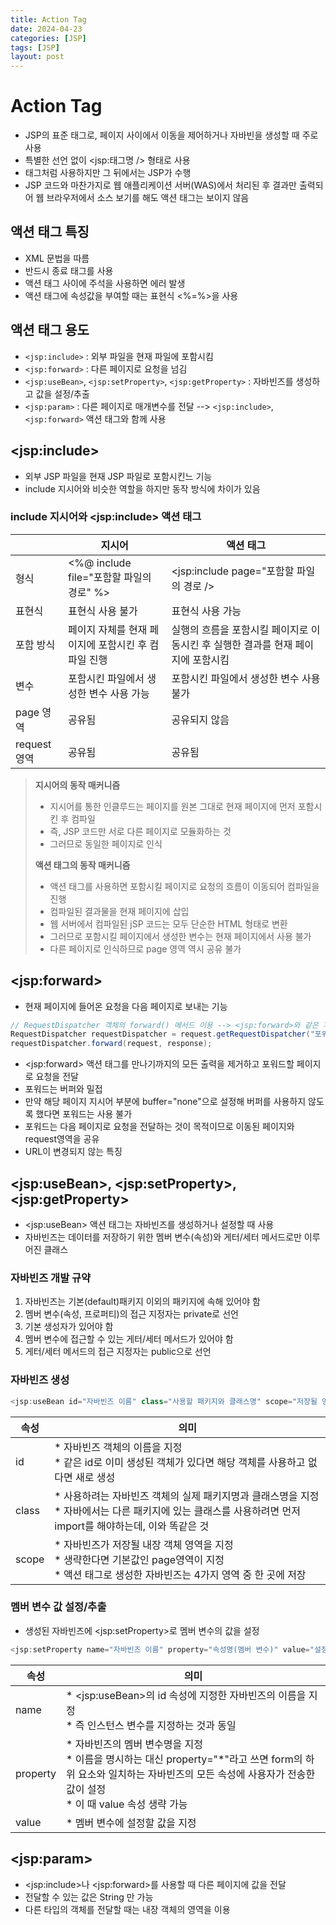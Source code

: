 ```yaml
---
title: Action Tag
date: 2024-04-23
categories: [JSP]
tags: [JSP]
layout: post
---
```


# Action Tag
* JSP의 표준 태그로, 페이지 사이에서 이동을 제어하거나 자바빈을 생성할 때 주로 사용
* 특별한 선언 없이 <jsp:태그명 /> 형태로 사용
* 태그처럼 사용하지만 그 뒤에서는 JSP가 수행
* JSP 코드와 마찬가지로 웹 애플리케이션 서버(WAS)에서 처리된 후 결과만 출력되어 웹 브라우저에서 소스 보기를 해도 액션 태그는 보이지 않음

## 액션 태그 특징
* XML 문법을 따름
* 반드시 종료 태그를 사용
* 액션 태그 사이에 주석을 사용하면 에러 발생
* 액션 태그에 속성값을 부여할 때는 표현식 <%=%>을 사용

## 액션 태그 용도
* `<jsp:include>` : 외부 파일을 현재 파일에 포함시킴
* `<jsp:forward>` : 다른 페이지로 요청을 넘김
* `<jsp:useBean>`, `<jsp:setProperty>`, `<jsp:getProperty>` : 자바빈즈를 생성하고 값을 설정/추출
* `<jsp:param>` : 다른 페이지로 매개변수를 전달 --> `<jsp:include>`, `<jsp:forward>` 액션 태그와 함께 사용

## \<jsp:include>
* 외부 JSP 파일을 현재 JSP 파일로 포함시킨느 기능
* include 지시어와 비슷한 역할을 하지만 동작 방식에 차이가 있음

### include 지시어와 \<jsp:include> 액션 태그
|            | 지시어                              | 액션 태그                                         |
|------------|----------------------------------|-----------------------------------------------|
| 형식         | <%@ include file="포함할 파일의 경로" %> | <jsp:include page="포함할 파일의 경로 />              |
| 표현식        | 표현식 사용 불가                        | 표현식 사용 가능                                     |
| 포함 방식      | 페이지 자체를 현재 페이지에 포함시킨 후 컴파일 진행    | 실행의 흐름을 포함시킬 페이지로 이동시킨 후 실행한 결과를 현재 페이지에 포함시킴 |
| 변수         | 포함시킨 파일에서 생성한 변수 사용 가능           | 포함시킨 파일에서 생성한 변수 사용 불가                        |
| page 영역    | 공유됨                              | 공유되지 않음                                       |
| request 영역 | 공유됨                              | 공유됨                                           |

>**지시어의 동작 매커니즘**
> * 지시어를 통한 인클루드는 페이지를 원본 그대로 현재 페이지에 먼저 포함시킨 후 컴파일
> * 즉, JSP 코드만 서로 다른 페이지로 모듈화하는 것
> * 그러므로 동일한 페이지로 인식
> 
> **액션 태그의 동작 매커니즘**
> * 액션 태그를 사용하면 포함시킬 페이지로 요청의 흐름이 이동되어 컴파일을 진행
> * 컴파일된 결과물을 현재 페이지에 삽입
> * 웹 서버에서 컴파일된 jSP 코드는 모두 단순한 HTML 형태로 변환
> * 그러므로 포함시킬 페이지에서 생성한 변수는 현재 페이지에서 사용 불가
> * 다른 페이지로 인식하므로 page 영역 역시 공유 불가

## \<jsp:forward>
* 현재 페이지에 들어온 요청을 다음 페이지로 보내는 기능

```Java
// RequestDispatcher 객체의 forward() 메서드 이용 --> <jsp:forward>와 같은 기능 수행
RequestDispatcher requestDispatcher = request.getRequestDispatcher("포워드할 파일의 경로");
requestDispatcher.forward(request, response);
```
* \<jsp:forward> 액션 태그를 만나기까지의 모든 출력을 제거하고 포워드할 페이지로 요청을 전달
* 포워드는 버퍼와 밀접
* 만약 해당 페이지 지시어 부분에 buffer="none"으로 설정해 버퍼를 사용하지 않도록 했다면 포워드는 사용 불가
* 포워드는 다음 페이지로 요청을 전달하는 것이 목적이므로 이동된 페이지와 request영역을 공유
* URL이 변경되지 않는 특징

## \<jsp:useBean>, \<jsp:setProperty>, \<jsp:getProperty>
* \<jsp:useBean> 액션 태그는 자바빈즈를 생성하거나 설정할 때 사용
* 자바빈즈는 데이터를 저장하기 위한 멤버 변수(속성)와 게터/세터 메서드로만 이루어진 클래스

### 자바빈즈 개발 규약
1. 자바빈즈는 기본(default)패키지 이외의 패키지에 속해 있어야 함
2. 멤버 변수(속성, 프로퍼티)의 접근 지정자는 private로 선언
3. 기본 생성자가 있어야 함
4. 멤버 변수에 접근할 수 있는 게터/세터 메서드가 있어야 함
5. 게터/세터 메서드의 접근 지정자는 public으로 선언

### 자바빈즈 생성
```Java
<jsp:useBean id="자바빈즈 이름" class="사용할 패키지와 클래스명" scope="저장될 영역" />
```

| 속성    | 의미                                                                                             |
|-------|------------------------------------------------------------------------------------------------|
| id    | * 자바빈즈 객체의 이름을 지정<br>* 같은 id로 이미 생성된 객체가 있다면 해당 객체를 사용하고 없다면 새로 생성                             |
| class | * 사용하려는 자바빈즈 객체의 실제 패키지명과 클래스명을 지정<br>* 자바에서는 다른 패키지에 있는 클래스를 사용하려면 먼저 import를 해야하는데, 이와 똑같은 것 |
| scope | * 자바빈즈가 저장될 내장 객체 영역을 지정<br>* 생략한다면 기본값인 page영역이 지정<br>* 액션 태그로 생성한 자바빈즈는 4가지 영역 중 한 곳에 저장     |

### 멤버 변수 값 설정/추출
* 생성된 자바빈즈에 \<jsp:setProperty>로 멤버 변수의 값을 설정

```java
<jsp:setProperty name="자바빈즈 이름" property="속성명(멤버 변수)" value="설정할 값" />
```

| 속성       | 의미                                                                                                                           |
|----------|------------------------------------------------------------------------------------------------------------------------------|
| name     | * \<jsp:useBean>의 id 속성에 지정한 자바빈즈의 이름을 지정<br>* 즉 인스턴스 변수를 지정하는 것과 동일                                                         |
| property | * 자바빈즈의 멤버 변수명을 지정<br>* 이름을 명시하는 대신 property="\*"라고 쓰면 form의 하위 요소와 일치하는 자바빈즈의 모든 속성에 사용자가 전송한 값이 설정<br>* 이 때 value 속성 생략 가능 |
| value    | * 멤버 변수에 설정할 값을 지정                                                                                                           |

## \<jsp:param>
* \<jsp:include>나 \<jsp:forward>를 사용할 때 다른 페이지에 값을 전달
* 전달할 수 있는 값은 String 만 가능
* 다른 타입의 객체를 전달할 때는 내장 객체의 영역을 이용